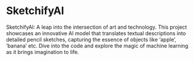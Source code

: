 # SketchifyAI
SketchifyAI: A leap into the intersection of art and technology. This project showcases an innovative AI model that translates textual descriptions into detailed pencil sketches, capturing the essence of objects like ‘apple’, ‘banana’ etc. Dive into the code and explore the magic of machine learning as it brings imagination to life.
